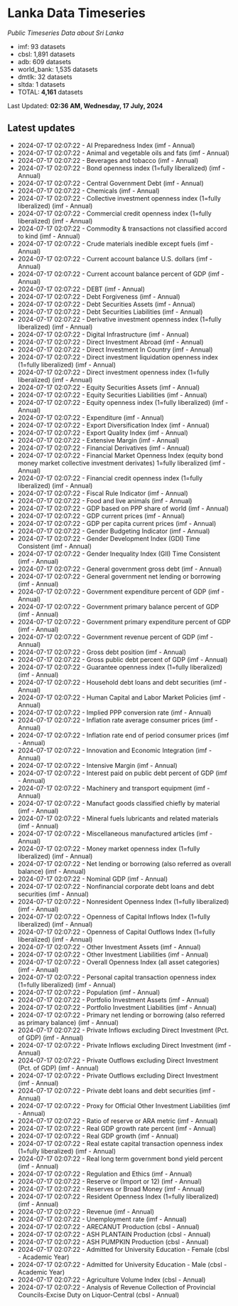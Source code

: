 # Lanka Data Timeseries
*Public Timeseries Data about Sri Lanka*

* imf: 93 datasets
* cbsl: 1,891 datasets
* adb: 609 datasets
* world_bank: 1,535 datasets
* dmtlk: 32 datasets
* sltda: 1 datasets
* TOTAL: **4,161** datasets

Last Updated: **02:36 AM, Wednesday, 17 July, 2024**

## Latest updates

* 2024-07-17 02:07:22 - AI Preparedness Index (imf - Annual)
* 2024-07-17 02:07:22 - Animal and vegetable oils and fats (imf - Annual)
* 2024-07-17 02:07:22 - Beverages and tobacco (imf - Annual)
* 2024-07-17 02:07:22 - Bond openness index (1=fully liberalized) (imf - Annual)
* 2024-07-17 02:07:22 - Central Government Debt (imf - Annual)
* 2024-07-17 02:07:22 - Chemicals (imf - Annual)
* 2024-07-17 02:07:22 - Collective investment openness index (1=fully liberalized) (imf - Annual)
* 2024-07-17 02:07:22 - Commercial credit openness index (1=fully liberalized) (imf - Annual)
* 2024-07-17 02:07:22 - Commodity & transactions not classified accord to kind (imf - Annual)
* 2024-07-17 02:07:22 - Crude materials inedible except fuels (imf - Annual)
* 2024-07-17 02:07:22 - Current account balance U.S. dollars (imf - Annual)
* 2024-07-17 02:07:22 - Current account balance percent of GDP (imf - Annual)
* 2024-07-17 02:07:22 - DEBT (imf - Annual)
* 2024-07-17 02:07:22 - Debt Forgiveness (imf - Annual)
* 2024-07-17 02:07:22 - Debt Securities Assets (imf - Annual)
* 2024-07-17 02:07:22 - Debt Securities Liabilities (imf - Annual)
* 2024-07-17 02:07:22 - Derivative investment openness index (1=fully liberalized) (imf - Annual)
* 2024-07-17 02:07:22 - Digital Infrastructure (imf - Annual)
* 2024-07-17 02:07:22 - Direct Investment Abroad (imf - Annual)
* 2024-07-17 02:07:22 - Direct Investment In Country (imf - Annual)
* 2024-07-17 02:07:22 - Direct investment liquidation openness index (1=fully liberalized) (imf - Annual)
* 2024-07-17 02:07:22 - Direct investment openness index (1=fully liberalized) (imf - Annual)
* 2024-07-17 02:07:22 - Equity Securities Assets (imf - Annual)
* 2024-07-17 02:07:22 - Equity Securities Liabilities (imf - Annual)
* 2024-07-17 02:07:22 - Equity openness index (1=fully liberalized) (imf - Annual)
* 2024-07-17 02:07:22 - Expenditure (imf - Annual)
* 2024-07-17 02:07:22 - Export Diversification Index (imf - Annual)
* 2024-07-17 02:07:22 - Export Quality Index (imf - Annual)
* 2024-07-17 02:07:22 - Extensive Margin (imf - Annual)
* 2024-07-17 02:07:22 - Financial Derivatives (imf - Annual)
* 2024-07-17 02:07:22 - Financial Market Openness Index (equity bond money market collective investment derivates) 1=fully liberalized (imf - Annual)
* 2024-07-17 02:07:22 - Financial credit openness index (1=fully liberalized) (imf - Annual)
* 2024-07-17 02:07:22 - Fiscal Rule Indicator (imf - Annual)
* 2024-07-17 02:07:22 - Food and live animals (imf - Annual)
* 2024-07-17 02:07:22 - GDP based on PPP share of world (imf - Annual)
* 2024-07-17 02:07:22 - GDP current prices (imf - Annual)
* 2024-07-17 02:07:22 - GDP per capita current prices (imf - Annual)
* 2024-07-17 02:07:22 - Gender Budgeting Indicator (imf - Annual)
* 2024-07-17 02:07:22 - Gender Development Index (GDI) Time Consistent (imf - Annual)
* 2024-07-17 02:07:22 - Gender Inequality Index (GII) Time Consistent (imf - Annual)
* 2024-07-17 02:07:22 - General government gross debt (imf - Annual)
* 2024-07-17 02:07:22 - General government net lending or borrowing (imf - Annual)
* 2024-07-17 02:07:22 - Government expenditure percent of GDP (imf - Annual)
* 2024-07-17 02:07:22 - Government primary balance percent of GDP (imf - Annual)
* 2024-07-17 02:07:22 - Government primary expenditure percent of GDP (imf - Annual)
* 2024-07-17 02:07:22 - Government revenue percent of GDP (imf - Annual)
* 2024-07-17 02:07:22 - Gross debt position (imf - Annual)
* 2024-07-17 02:07:22 - Gross public debt percent of GDP (imf - Annual)
* 2024-07-17 02:07:22 - Guarantee openness index (1=fully liberalized) (imf - Annual)
* 2024-07-17 02:07:22 - Household debt loans and debt securities (imf - Annual)
* 2024-07-17 02:07:22 - Human Capital and Labor Market Policies (imf - Annual)
* 2024-07-17 02:07:22 - Implied PPP conversion rate (imf - Annual)
* 2024-07-17 02:07:22 - Inflation rate average consumer prices (imf - Annual)
* 2024-07-17 02:07:22 - Inflation rate end of period consumer prices (imf - Annual)
* 2024-07-17 02:07:22 - Innovation and Economic Integration (imf - Annual)
* 2024-07-17 02:07:22 - Intensive Margin (imf - Annual)
* 2024-07-17 02:07:22 - Interest paid on public debt percent of GDP (imf - Annual)
* 2024-07-17 02:07:22 - Machinery and transport equipment (imf - Annual)
* 2024-07-17 02:07:22 - Manufact goods classified chiefly by material (imf - Annual)
* 2024-07-17 02:07:22 - Mineral fuels lubricants and related materials (imf - Annual)
* 2024-07-17 02:07:22 - Miscellaneous manufactured articles (imf - Annual)
* 2024-07-17 02:07:22 - Money market openness index (1=fully liberalized) (imf - Annual)
* 2024-07-17 02:07:22 - Net lending or borrowing (also referred as overall balance) (imf - Annual)
* 2024-07-17 02:07:22 - Nominal GDP (imf - Annual)
* 2024-07-17 02:07:22 - Nonfinancial corporate debt loans and debt securities (imf - Annual)
* 2024-07-17 02:07:22 - Nonresident Openness Index (1=fully liberalized) (imf - Annual)
* 2024-07-17 02:07:22 - Openness of Capital Inflows Index (1=fully liberalized) (imf - Annual)
* 2024-07-17 02:07:22 - Openness of Capital Outflows Index (1=fully liberalized) (imf - Annual)
* 2024-07-17 02:07:22 - Other Investment Assets (imf - Annual)
* 2024-07-17 02:07:22 - Other Investment Liabilities (imf - Annual)
* 2024-07-17 02:07:22 - Overall Openness Index (all asset categories) (imf - Annual)
* 2024-07-17 02:07:22 - Personal capital transaction openness index (1=fully liberalized) (imf - Annual)
* 2024-07-17 02:07:22 - Population (imf - Annual)
* 2024-07-17 02:07:22 - Portfolio Investment Assets (imf - Annual)
* 2024-07-17 02:07:22 - Portfolio Investment Liabilities (imf - Annual)
* 2024-07-17 02:07:22 - Primary net lending or borrowing (also referred as primary balance) (imf - Annual)
* 2024-07-17 02:07:22 - Private Inflows excluding Direct Investment (Pct. of GDP) (imf - Annual)
* 2024-07-17 02:07:22 - Private Inflows excluding Direct Investment (imf - Annual)
* 2024-07-17 02:07:22 - Private Outflows excluding Direct Investment (Pct. of GDP) (imf - Annual)
* 2024-07-17 02:07:22 - Private Outflows excluding Direct Investment (imf - Annual)
* 2024-07-17 02:07:22 - Private debt loans and debt securities (imf - Annual)
* 2024-07-17 02:07:22 - Proxy for Official Other Investment Liabilities (imf - Annual)
* 2024-07-17 02:07:22 - Ratio of reserve or ARA metric (imf - Annual)
* 2024-07-17 02:07:22 - Real GDP growth rate percent (imf - Annual)
* 2024-07-17 02:07:22 - Real GDP growth (imf - Annual)
* 2024-07-17 02:07:22 - Real estate capital transaction openness index (1=fully liberalized) (imf - Annual)
* 2024-07-17 02:07:22 - Real long term government bond yield percent (imf - Annual)
* 2024-07-17 02:07:22 - Regulation and Ethics (imf - Annual)
* 2024-07-17 02:07:22 - Reserve or (Import or 12) (imf - Annual)
* 2024-07-17 02:07:22 - Reserves or Broad Money (imf - Annual)
* 2024-07-17 02:07:22 - Resident Openness Index (1=fully liberalized) (imf - Annual)
* 2024-07-17 02:07:22 - Revenue (imf - Annual)
* 2024-07-17 02:07:22 - Unemployment rate (imf - Annual)
* 2024-07-17 02:07:22 - ARECANUT Production (cbsl - Annual)
* 2024-07-17 02:07:22 - ASH PLANTAIN Production (cbsl - Annual)
* 2024-07-17 02:07:22 - ASH PUMPKIN Production (cbsl - Annual)
* 2024-07-17 02:07:22 - Admitted for University Education - Female (cbsl - Academic Year)
* 2024-07-17 02:07:22 - Admitted for University Education - Male (cbsl - Academic Year)
* 2024-07-17 02:07:22 - Agriculture Volume Index (cbsl - Annual)
* 2024-07-17 02:07:22 - Analysis of Revenue Collection of Provincial Councils-Excise Duty on Liquor-Central (cbsl - Annual)
